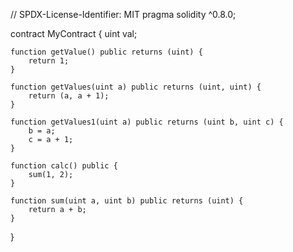 // SPDX-License-Identifier: MIT
pragma solidity ^0.8.0;

contract MyContract {
uint val;

    function getValue() public returns (uint) {
        return 1;
    }

    function getValues(uint a) public returns (uint, uint) {
        return (a, a + 1);
    }

    function getValues1(uint a) public returns (uint b, uint c) {
        b = a;
        c = a + 1;
    }

    function calc() public {
        sum(1, 2);
    }

    function sum(uint a, uint b) public returns (uint) {
        return a + b;
    }

}
